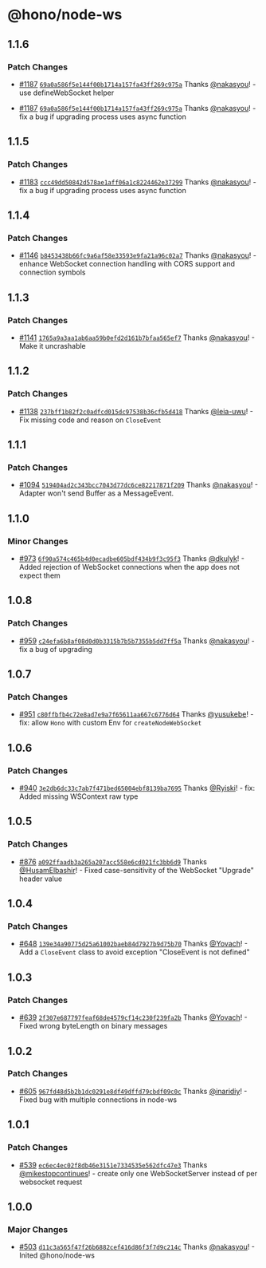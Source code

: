 # @hono/node-ws

## 1.1.6

### Patch Changes

- [#1187](https://github.com/honojs/middleware/pull/1187) [`69a0a586f5e144f00b1714a157fa43ff269c975a`](https://github.com/honojs/middleware/commit/69a0a586f5e144f00b1714a157fa43ff269c975a) Thanks [@nakasyou](https://github.com/nakasyou)! - use defineWebSocket helper

- [#1187](https://github.com/honojs/middleware/pull/1187) [`69a0a586f5e144f00b1714a157fa43ff269c975a`](https://github.com/honojs/middleware/commit/69a0a586f5e144f00b1714a157fa43ff269c975a) Thanks [@nakasyou](https://github.com/nakasyou)! - fix a bug if upgrading process uses async function

## 1.1.5

### Patch Changes

- [#1183](https://github.com/honojs/middleware/pull/1183) [`ccc49dd50842d578ae1aff06a1c8224462e37299`](https://github.com/honojs/middleware/commit/ccc49dd50842d578ae1aff06a1c8224462e37299) Thanks [@nakasyou](https://github.com/nakasyou)! - fix a bug if upgrading process uses async function

## 1.1.4

### Patch Changes

- [#1146](https://github.com/honojs/middleware/pull/1146) [`b8453438b66fc9a6af58e33593e9fa21a96c02a7`](https://github.com/honojs/middleware/commit/b8453438b66fc9a6af58e33593e9fa21a96c02a7) Thanks [@nakasyou](https://github.com/nakasyou)! - enhance WebSocket connection handling with CORS support and connection symbols

## 1.1.3

### Patch Changes

- [#1141](https://github.com/honojs/middleware/pull/1141) [`1765a9a3aa1ab6aa59b0efd2d161b7bfaa565ef7`](https://github.com/honojs/middleware/commit/1765a9a3aa1ab6aa59b0efd2d161b7bfaa565ef7) Thanks [@nakasyou](https://github.com/nakasyou)! - Make it uncrashable

## 1.1.2

### Patch Changes

- [#1138](https://github.com/honojs/middleware/pull/1138) [`237bff1b82f2c0adfcd015dc97538b36cfb5d418`](https://github.com/honojs/middleware/commit/237bff1b82f2c0adfcd015dc97538b36cfb5d418) Thanks [@leia-uwu](https://github.com/leia-uwu)! - Fix missing code and reason on `CloseEvent`

## 1.1.1

### Patch Changes

- [#1094](https://github.com/honojs/middleware/pull/1094) [`519404ad2c343bcc7043d77dc6ce82217871f209`](https://github.com/honojs/middleware/commit/519404ad2c343bcc7043d77dc6ce82217871f209) Thanks [@nakasyou](https://github.com/nakasyou)! - Adapter won't send Buffer as a MessageEvent.

## 1.1.0

### Minor Changes

- [#973](https://github.com/honojs/middleware/pull/973) [`6f90a574c465b4d0ecadbe605bdf434b9f3c95f3`](https://github.com/honojs/middleware/commit/6f90a574c465b4d0ecadbe605bdf434b9f3c95f3) Thanks [@dkulyk](https://github.com/dkulyk)! - Added rejection of WebSocket connections when the app does not expect them

## 1.0.8

### Patch Changes

- [#959](https://github.com/honojs/middleware/pull/959) [`c24efa6b8af08d0d0b3315b7b5b7355b5dd7ff5a`](https://github.com/honojs/middleware/commit/c24efa6b8af08d0d0b3315b7b5b7355b5dd7ff5a) Thanks [@nakasyou](https://github.com/nakasyou)! - fix a bug of upgrading

## 1.0.7

### Patch Changes

- [#951](https://github.com/honojs/middleware/pull/951) [`c80ffbfb4c72e8ad7e9a7f65611aa667c6776d64`](https://github.com/honojs/middleware/commit/c80ffbfb4c72e8ad7e9a7f65611aa667c6776d64) Thanks [@yusukebe](https://github.com/yusukebe)! - fix: allow `Hono` with custom Env for `createNodeWebSocket`

## 1.0.6

### Patch Changes

- [#940](https://github.com/honojs/middleware/pull/940) [`3e2db6dc33c7ab7f471bed65004ebf8139ba7695`](https://github.com/honojs/middleware/commit/3e2db6dc33c7ab7f471bed65004ebf8139ba7695) Thanks [@Ryiski](https://github.com/Ryiski)! - fix: Added missing WSContext raw type

## 1.0.5

### Patch Changes

- [#876](https://github.com/honojs/middleware/pull/876) [`a092ffaadb3a265a207acc558e6cd021fc3bb6d9`](https://github.com/honojs/middleware/commit/a092ffaadb3a265a207acc558e6cd021fc3bb6d9) Thanks [@HusamElbashir](https://github.com/HusamElbashir)! - Fixed case-sensitivity of the WebSocket "Upgrade" header value

## 1.0.4

### Patch Changes

- [#648](https://github.com/honojs/middleware/pull/648) [`139e34a90775d25a61002baeb84d7927b9d75b70`](https://github.com/honojs/middleware/commit/139e34a90775d25a61002baeb84d7927b9d75b70) Thanks [@Yovach](https://github.com/Yovach)! - Add a `CloseEvent` class to avoid exception "CloseEvent is not defined"

## 1.0.3

### Patch Changes

- [#639](https://github.com/honojs/middleware/pull/639) [`2f307e687797feaf68de4579cf14c230f239fa2b`](https://github.com/honojs/middleware/commit/2f307e687797feaf68de4579cf14c230f239fa2b) Thanks [@Yovach](https://github.com/Yovach)! - Fixed wrong byteLength on binary messages

## 1.0.2

### Patch Changes

- [#605](https://github.com/honojs/middleware/pull/605) [`967fd48d5b2b1dc0291e8df49dffd79cbdf09c0c`](https://github.com/honojs/middleware/commit/967fd48d5b2b1dc0291e8df49dffd79cbdf09c0c) Thanks [@inaridiy](https://github.com/inaridiy)! - Fixed bug with multiple connections in node-ws

## 1.0.1

### Patch Changes

- [#539](https://github.com/honojs/middleware/pull/539) [`ec6ec4ec02f8db46e3151e7334535e562dfc47e3`](https://github.com/honojs/middleware/commit/ec6ec4ec02f8db46e3151e7334535e562dfc47e3) Thanks [@mikestopcontinues](https://github.com/mikestopcontinues)! - create only one WebSocketServer instead of per websocket request

## 1.0.0

### Major Changes

- [#503](https://github.com/honojs/middleware/pull/503) [`d11c3a565f47f26b6882cef416d86f3f7d9c214c`](https://github.com/honojs/middleware/commit/d11c3a565f47f26b6882cef416d86f3f7d9c214c) Thanks [@nakasyou](https://github.com/nakasyou)! - Inited @hono/node-ws
